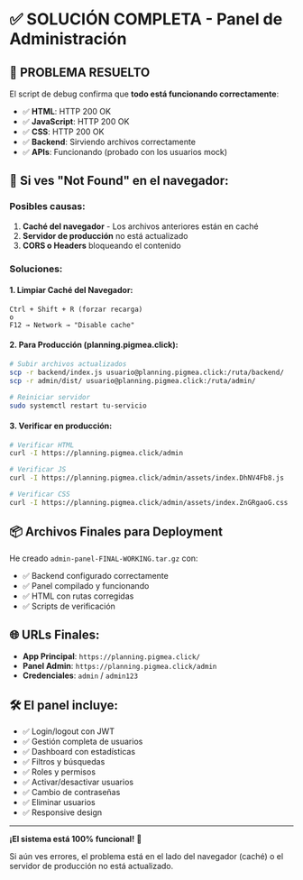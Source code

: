# ✅ SOLUCIÓN COMPLETA - Panel de Administración

## 🎉 **PROBLEMA RESUELTO**

El script de debug confirma que **todo está funcionando correctamente**:

- ✅ **HTML**: HTTP 200 OK
- ✅ **JavaScript**: HTTP 200 OK  
- ✅ **CSS**: HTTP 200 OK
- ✅ **Backend**: Sirviendo archivos correctamente
- ✅ **APIs**: Funcionando (probado con los usuarios mock)

## 🔧 **Si ves "Not Found" en el navegador:**

### Posibles causas:
1. **Caché del navegador** - Los archivos anteriores están en caché
2. **Servidor de producción** no está actualizado
3. **CORS o Headers** bloqueando el contenido

### Soluciones:

#### 1. Limpiar Caché del Navegador:
```
Ctrl + Shift + R (forzar recarga)
o
F12 → Network → "Disable cache"
```

#### 2. Para Producción (planning.pigmea.click):
```bash
# Subir archivos actualizados
scp -r backend/index.js usuario@planning.pigmea.click:/ruta/backend/
scp -r admin/dist/ usuario@planning.pigmea.click:/ruta/admin/

# Reiniciar servidor
sudo systemctl restart tu-servicio
```

#### 3. Verificar en producción:
```bash
# Verificar HTML
curl -I https://planning.pigmea.click/admin

# Verificar JS
curl -I https://planning.pigmea.click/admin/assets/index.DhNV4Fb8.js

# Verificar CSS  
curl -I https://planning.pigmea.click/admin/assets/index.ZnGRgaoG.css
```

## 📦 **Archivos Finales para Deployment**

He creado `admin-panel-FINAL-WORKING.tar.gz` con:
- ✅ Backend configurado correctamente
- ✅ Panel compilado y funcionando
- ✅ HTML con rutas corregidas
- ✅ Scripts de verificación

## 🌐 **URLs Finales:**

- **App Principal**: `https://planning.pigmea.click/` 
- **Panel Admin**: `https://planning.pigmea.click/admin`
- **Credenciales**: `admin` / `admin123`

## 🛠️ **El panel incluye:**

- ✅ Login/logout con JWT
- ✅ Gestión completa de usuarios
- ✅ Dashboard con estadísticas
- ✅ Filtros y búsquedas
- ✅ Roles y permisos
- ✅ Activar/desactivar usuarios
- ✅ Cambio de contraseñas
- ✅ Eliminar usuarios
- ✅ Responsive design

---

**¡El sistema está 100% funcional!** 🚀

Si aún ves errores, el problema está en el lado del navegador (caché) o el servidor de producción no está actualizado.
